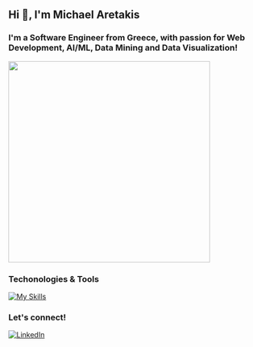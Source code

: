 ## Hi 👋, I'm Michael Aretakis

### I'm a Software Engineer from Greece, with passion for Web Development, AI/ML, Data Mining and Data Visualization!

<img src="https://github-readme-stats.vercel.app/api/top-langs/?username=michalouis&theme=dark&show_icons=true&hide_border=false&layout=compact" width="400"/>

### Techonologies & Tools

[![My Skills](https://skillicons.dev/icons?i=cpp,python,html,css,js,react,git,figma)](https://skillicons.dev)

### Let's connect!

[![LinkedIn](https://img.shields.io/badge/linkedin-%230077B5.svg?style=for-the-badge&logo=linkedin&logoColor=white)](https://www.linkedin.com/in/michail-aretakis-160a69251/)

